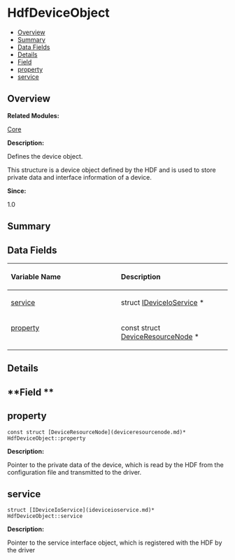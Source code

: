# HdfDeviceObject<a name="EN-US_TOPIC_0000001054479563"></a>

-   [Overview](#section1715265701165631)
-   [Summary](#section1845297948165631)
-   [Data Fields](#pub-attribs)
-   [Details](#section469785400165631)
-   [Field](#section1570096397165631)
-   [property](#aff597a0d23dbf2c6581a4ea6f261e953)
-   [service](#a4a56df841dab2ca990594daea3ad0107)

## **Overview**<a name="section1715265701165631"></a>

**Related Modules:**

[Core](core.md)

**Description:**

Defines the device object. 

This structure is a device object defined by the HDF and is used to store private data and interface information of a device.

**Since:**

1.0

## **Summary**<a name="section1845297948165631"></a>

## Data Fields<a name="pub-attribs"></a>

<a name="table266155287165631"></a>
<table><thead align="left"><tr id="row428362002165631"><th class="cellrowborder" valign="top" width="50%" id="mcps1.1.3.1.1"><p id="p1699208320165631"><a name="p1699208320165631"></a><a name="p1699208320165631"></a>Variable Name</p>
</th>
<th class="cellrowborder" valign="top" width="50%" id="mcps1.1.3.1.2"><p id="p1874056226165631"><a name="p1874056226165631"></a><a name="p1874056226165631"></a>Description</p>
</th>
</tr>
</thead>
<tbody><tr id="row931371151165631"><td class="cellrowborder" valign="top" width="50%" headers="mcps1.1.3.1.1 "><p id="p804669755165631"><a name="p804669755165631"></a><a name="p804669755165631"></a><a href="hdfdeviceobject.md#a4a56df841dab2ca990594daea3ad0107">service</a></p>
</td>
<td class="cellrowborder" valign="top" width="50%" headers="mcps1.1.3.1.2 "><p id="p983686722165631"><a name="p983686722165631"></a><a name="p983686722165631"></a>struct <a href="ideviceioservice.md">IDeviceIoService</a> * </p>
</td>
</tr>
<tr id="row1017520414165631"><td class="cellrowborder" valign="top" width="50%" headers="mcps1.1.3.1.1 "><p id="p1552965820165631"><a name="p1552965820165631"></a><a name="p1552965820165631"></a><a href="hdfdeviceobject.md#aff597a0d23dbf2c6581a4ea6f261e953">property</a></p>
</td>
<td class="cellrowborder" valign="top" width="50%" headers="mcps1.1.3.1.2 "><p id="p734460687165631"><a name="p734460687165631"></a><a name="p734460687165631"></a>const struct <a href="deviceresourcenode.md">DeviceResourceNode</a> * </p>
</td>
</tr>
</tbody>
</table>

## **Details**<a name="section469785400165631"></a>

## **Field **<a name="section1570096397165631"></a>

## property<a name="aff597a0d23dbf2c6581a4ea6f261e953"></a>

```
const struct [DeviceResourceNode](deviceresourcenode.md)* HdfDeviceObject::property
```

 **Description:**

Pointer to the private data of the device, which is read by the HDF from the configuration file and transmitted to the driver. 

## service<a name="a4a56df841dab2ca990594daea3ad0107"></a>

```
struct [IDeviceIoService](ideviceioservice.md)* HdfDeviceObject::service
```

 **Description:**

Pointer to the service interface object, which is registered with the HDF by the driver 

